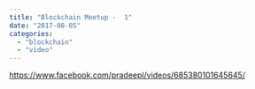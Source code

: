 ```yaml
---
title: "Blockchain Meetup -  1"
date: "2017-08-05"
categories: 
  - "blockchain"
  - "video"
---
```


https://www.facebook.com/pradeepl/videos/685380101645645/
